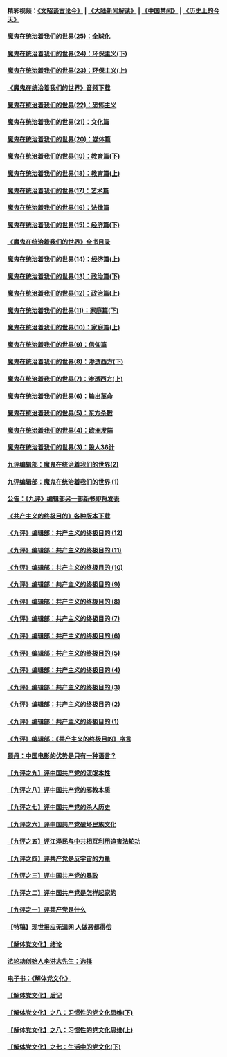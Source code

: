 #### 精彩视频：[《文昭谈古论今》](https://github.com/gfw-breaker/wenzhao/blob/master/README.md?t=11131831) | [《大陆新闻解读》](https://github.com/gfw-breaker/ntdtv-comedy/blob/master/README.md?t=11131831) | [《中国禁闻》](https://github.com/gfw-breaker/ntdtv-news/blob/master/README.md?t=11131831) | [《历史上的今天》](https://github.com/gfw-breaker/today-in-history/blob/master/README.md?t=11131831) 

#### [魔鬼在统治着我们的世界(25)：全球化](../pages/nsc422/n10788205.md?t=11131831) 

#### [魔鬼在统治着我们的世界(24)：环保主义(下)](../pages/nsc422/n10695307.md?t=11131831) 

#### [魔鬼在统治着我们的世界(23)：环保主义(上)](../pages/nsc422/n10688613.md?t=11131831) 

#### [《魔鬼在统治着我们的世界》音频下载](../pages/nsc422/n10635553.md?t=11131831) 

#### [魔鬼在统治着我们的世界(22)：恐怖主义](../pages/nsc422/n10614727.md?t=11131831) 

#### [魔鬼在统治着我们的世界(21)：文化篇](../pages/nsc422/n10597706.md?t=11131831) 

#### [魔鬼在统治着我们的世界(20)：媒体篇](../pages/nsc422/n10586579.md?t=11131831) 

#### [魔鬼在统治着我们的世界(19)：教育篇(下)](../pages/nsc422/n10564808.md?t=11131831) 

#### [魔鬼在统治着我们的世界(18)：教育篇(上)](../pages/nsc422/n10526970.md?t=11131831) 

#### [魔鬼在统治着我们的世界(17)：艺术篇](../pages/nsc422/n10499093.md?t=11131831) 

#### [魔鬼在统治着我们的世界(16)：法律篇](../pages/nsc422/n10485969.md?t=11131831) 

#### [魔鬼在统治着我们的世界(15)：经济篇(下)](../pages/nsc422/n10469975.md?t=11131831) 

#### [《魔鬼在统治着我们的世界》全书目录](../pages/nsc422/n10464261.md?t=11131831) 

#### [魔鬼在统治着我们的世界(14)：经济篇(上)](../pages/nsc422/n10457370.md?t=11131831) 

#### [魔鬼在统治着我们的世界(13)：政治篇(下)](../pages/nsc422/n10448270.md?t=11131831) 

#### [魔鬼在统治着我们的世界(12)：政治篇(上)](../pages/nsc422/n10444576.md?t=11131831) 

#### [魔鬼在统治着我们的世界(11)：家庭篇(下)](../pages/nsc422/n10440961.md?t=11131831) 

#### [魔鬼在统治着我们的世界(10)：家庭篇(上)](../pages/nsc422/n10435448.md?t=11131831) 

#### [魔鬼在统治着我们的世界(9)：信仰篇](../pages/nsc422/n10432159.md?t=11131831) 

#### [魔鬼在统治着我们的世界(8)：渗透西方(下)](../pages/nsc422/n10429603.md?t=11131831) 

#### [魔鬼在统治着我们的世界(7)：渗透西方(上)](../pages/nsc422/n10426013.md?t=11131831) 

#### [魔鬼在统治着我们的世界(6)：输出革命](../pages/nsc422/n10421536.md?t=11131831) 

#### [魔鬼在统治着我们的世界(5)：东方杀戮](../pages/nsc422/n10417707.md?t=11131831) 

#### [魔鬼在统治着我们的世界(4)：欧洲发端](../pages/nsc422/n10414890.md?t=11131831) 

#### [魔鬼在统治着我们的世界(3)：毁人36计](../pages/nsc422/n10411583.md?t=11131831) 

#### [九评编辑部：魔鬼在统治着我们的世界(2)](../pages/nsc422/n10410036.md?t=11131831) 

#### [九评编辑部：魔鬼在统治着我们的世界 (1)](../pages/nsc422/n10406825.md?t=11131831) 

#### [公告：《九评》编辑部另一部新书即将发表](../pages/nsc422/n10405104.md?t=11131831) 

#### [《共产主义的终极目的》各种版本下载](../pages/nsc422/n10022138.md?t=11131831) 

#### [《九评》编辑部：共产主义的终极目的 (12)](../pages/nsc422/n9933272.md?t=11131831) 

#### [《九评》编辑部：共产主义的终极目的 (11)](../pages/nsc422/n9924973.md?t=11131831) 

#### [《九评》编辑部：共产主义的终极目的 (10)](../pages/nsc422/n9920883.md?t=11131831) 

#### [《九评》编辑部：共产主义的终极目的 (9)](../pages/nsc422/n9916363.md?t=11131831) 

#### [《九评》编辑部：共产主义的终极目的 (8)](../pages/nsc422/n9912488.md?t=11131831) 

#### [《九评》编辑部：共产主义的终极目的 (7)](../pages/nsc422/n9901176.md?t=11131831) 

#### [《九评》编辑部：共产主义的终极目的 (6)](../pages/nsc422/n9899359.md?t=11131831) 

#### [《九评》编辑部：共产主义的终极目的 (5)](../pages/nsc422/n9893174.md?t=11131831) 

#### [《九评》编辑部：共产主义的终极目的 (4)](../pages/nsc422/n9891246.md?t=11131831) 

#### [《九评》编辑部：共产主义的终极目的 (3)](../pages/nsc422/n9879879.md?t=11131831) 

#### [《九评》编辑部：共产主义的终极目的 (2)](../pages/nsc422/n9876205.md?t=11131831) 

#### [《九评》编辑部：共产主义的终极目的 (1)](../pages/nsc422/n9865857.md?t=11131831) 

#### [《九评》编辑部：《共产主义的终极目的》序言](../pages/nsc422/n9862666.md?t=11131831) 

#### [颜丹：中国电影的优势是只有一种语言？](../pages/nsc422/n9583062.md?t=11131831) 

#### [【九评之九】评中国共产党的流氓本性](../pages/nsc422/n737542.md?t=11131831) 

#### [【九评之八】评中国共产党的邪教本质](../pages/nsc422/n735942.md?t=11131831) 

#### [【九评之七】评中国共产党的杀人历史](../pages/nsc422/n733806.md?t=11131831) 

#### [【九评之六】评中国共产党破坏民族文化](../pages/nsc422/n731667.md?t=11131831) 

#### [【九评之五】评江泽民与中共相互利用迫害法轮功](../pages/nsc422/n730058.md?t=11131831) 

#### [【九评之四】评共产党是反宇宙的力量](../pages/nsc422/n727814.md?t=11131831) 

#### [【九评之三】评中国共产党的暴政](../pages/nsc422/n725597.md?t=11131831) 

#### [【九评之二】评中国共产党是怎样起家的](../pages/nsc422/n723946.md?t=11131831) 

#### [【九评之一】评共产党是什么](../pages/nsc422/n722529.md?t=11131831) 

#### [【特稿】现世报应无漏网 人做恶都得偿](../pages/nsc422/n4215167.md?t=11131831) 

#### [【解体党文化】绪论](../pages/nsc422/n1449356.md?t=11131831) 

#### [法轮功创始人李洪志先生：选择](../pages/nsc422/n3580738.md?t=11131831) 

#### [电子书：《解体党文化》](../pages/nsc422/n1573484.md?t=11131831) 

#### [【解体党文化】后记](../pages/nsc422/n1531999.md?t=11131831) 

#### [【解体党文化】之八：习惯性的党文化思维(下)](../pages/nsc422/n1526477.md?t=11131831) 

#### [【解体党文化】之八：习惯性的党文化思维(上)](../pages/nsc422/n1520631.md?t=11131831) 

#### [【解体党文化】之七：生活中的党文化(下)](../pages/nsc422/n1513446.md?t=11131831) 

